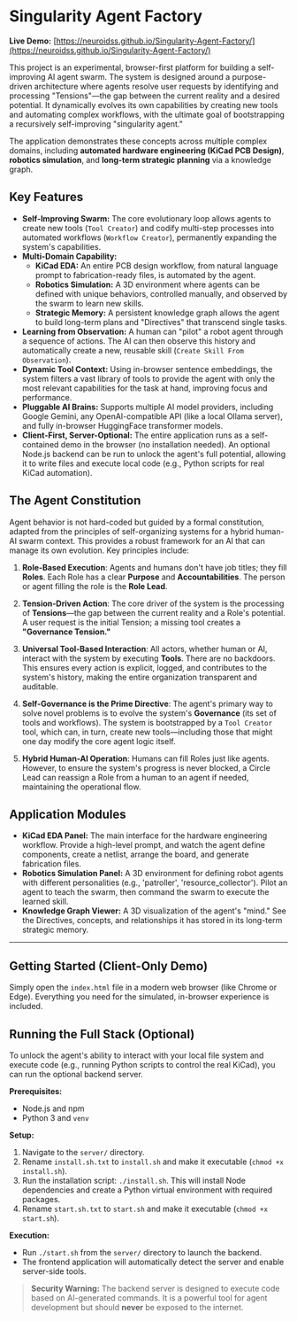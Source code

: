 # Singularity Agent Factory

**Live Demo:** [https://neuroidss.github.io/Singularity-Agent-Factory/](https://neuroidss.github.io/Singularity-Agent-Factory/)

This project is an experimental, browser-first platform for building a self-improving AI agent swarm. The system is designed around a purpose-driven architecture where agents resolve user requests by identifying and processing "Tensions"—the gap between the current reality and a desired potential. It dynamically evolves its own capabilities by creating new tools and automating complex workflows, with the ultimate goal of bootstrapping a recursively self-improving "singularity agent."

The application demonstrates these concepts across multiple complex domains, including **automated hardware engineering (KiCad PCB Design)**, **robotics simulation**, and **long-term strategic planning** via a knowledge graph.

## Key Features

*   **Self-Improving Swarm:** The core evolutionary loop allows agents to create new tools (`Tool Creator`) and codify multi-step processes into automated workflows (`Workflow Creator`), permanently expanding the system's capabilities.
*   **Multi-Domain Capability:**
    *   **KiCad EDA:** An entire PCB design workflow, from natural language prompt to fabrication-ready files, is automated by the agent.
    *   **Robotics Simulation:** A 3D environment where agents can be defined with unique behaviors, controlled manually, and observed by the swarm to learn new skills.
    *   **Strategic Memory:** A persistent knowledge graph allows the agent to build long-term plans and "Directives" that transcend single tasks.
*   **Learning from Observation:** A human can "pilot" a robot agent through a sequence of actions. The AI can then observe this history and automatically create a new, reusable skill (`Create Skill From Observation`).
*   **Dynamic Tool Context:** Using in-browser sentence embeddings, the system filters a vast library of tools to provide the agent with only the most relevant capabilities for the task at hand, improving focus and performance.
*   **Pluggable AI Brains:** Supports multiple AI model providers, including Google Gemini, any OpenAI-compatible API (like a local Ollama server), and fully in-browser HuggingFace transformer models.
*   **Client-First, Server-Optional:** The entire application runs as a self-contained demo in the browser (no installation needed). An optional Node.js backend can be run to unlock the agent's full potential, allowing it to write files and execute local code (e.g., Python scripts for real KiCad automation).

## The Agent Constitution

Agent behavior is not hard-coded but guided by a formal constitution, adapted from the principles of self-organizing systems for a hybrid human-AI swarm context. This provides a robust framework for an AI that can manage its own evolution. Key principles include:

1.  **Role-Based Execution**: Agents and humans don't have job titles; they fill **Roles**. Each Role has a clear **Purpose** and **Accountabilities**. The person or agent filling the role is the **Role Lead**.

2.  **Tension-Driven Action**: The core driver of the system is the processing of **Tensions**—the gap between the current reality and a Role's potential. A user request is the initial Tension; a missing tool creates a **"Governance Tension."**

3.  **Universal Tool-Based Interaction**: All actors, whether human or AI, interact with the system by executing **Tools**. There are no backdoors. This ensures every action is explicit, logged, and contributes to the system's history, making the entire organization transparent and auditable.

4.  **Self-Governance is the Prime Directive**: The agent's primary way to solve novel problems is to evolve the system's **Governance** (its set of tools and workflows). The system is bootstrapped by a `Tool Creator` tool, which can, in turn, create new tools—including those that might one day modify the core agent logic itself.

5.  **Hybrid Human-AI Operation**: Humans can fill Roles just like agents. However, to ensure the system's progress is never blocked, a Circle Lead can reassign a Role from a human to an agent if needed, maintaining the operational flow.

## Application Modules

*   **KiCad EDA Panel:** The main interface for the hardware engineering workflow. Provide a high-level prompt, and watch the agent define components, create a netlist, arrange the board, and generate fabrication files.
*   **Robotics Simulation Panel:** A 3D environment for defining robot agents with different personalities (e.g., 'patroller', 'resource_collector'). Pilot an agent to teach the swarm, then command the swarm to execute the learned skill.
*   **Knowledge Graph Viewer:** A 3D visualization of the agent's "mind." See the Directives, concepts, and relationships it has stored in its long-term strategic memory.

---

## Getting Started (Client-Only Demo)

Simply open the `index.html` file in a modern web browser (like Chrome or Edge). Everything you need for the simulated, in-browser experience is included.

## Running the Full Stack (Optional)

To unlock the agent's ability to interact with your local file system and execute code (e.g., running Python scripts to control the real KiCad), you can run the optional backend server.

**Prerequisites:**
*   Node.js and npm
*   Python 3 and `venv`

**Setup:**
1.  Navigate to the `server/` directory.
2.  Rename `install.sh.txt` to `install.sh` and make it executable (`chmod +x install.sh`).
3.  Run the installation script: `./install.sh`. This will install Node dependencies and create a Python virtual environment with required packages.
4.  Rename `start.sh.txt` to `start.sh` and make it executable (`chmod +x start.sh`).

**Execution:**
*   Run `./start.sh` from the `server/` directory to launch the backend.
*   The frontend application will automatically detect the server and enable server-side tools.

> **Security Warning:** The backend server is designed to execute code based on AI-generated commands. It is a powerful tool for agent development but should **never** be exposed to the internet.